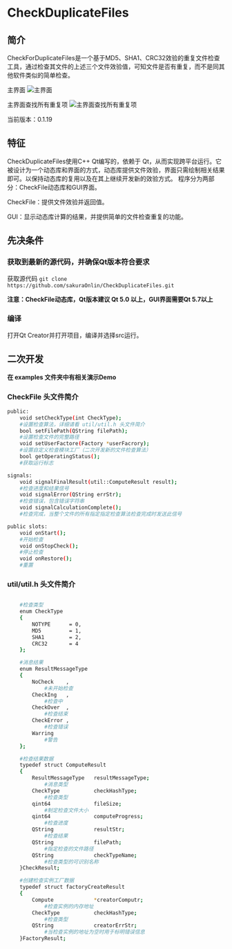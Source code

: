 # CheckDuplicateFiles

## 简介
CheckForDuplicateFiles是一个基于MD5、SHA1、CRC32效验的重复文件检查工具，通过检查其文件的上述三个文件效验值，可知文件是否有重复，而不是同其他软件类似的简单检查。

主界面
![主界面](https://raw.githubusercontent.com/sakuraOnlin/CheckDuplicateFiles/master/doc/img/main.png)

主界面查找所有重复项
![主界面查找所有重复项](https://raw.githubusercontent.com/sakuraOnlin/CheckDuplicateFiles/master/doc/img/mainRepeat.png)

当前版本：0.1.19

## 特征
CheckDuplicateFiles使用C++ Qt编写的，依赖于 Qt，从而实现跨平台运行。它被设计为一个动态库和界面的方式，动态库提供文件效验，界面只需绘制相关结果即可。以保持动态库的复用以及在其上继续开发新的效验方式。
程序分为两部分：CheckFile动态库和GUI界面。

CheckFile：提供文件效验并返回值。

GUI：显示动态库计算的结果，并提供简单的文件检查重复的功能。


## 先决条件
### 获取到最新的源代码，并确保Qt版本符合要求
获取源代码
`git clone https://github.com/sakuraOnlin/CheckDuplicateFiles.git`

**注意：CheckFile动态库，Qt版本建议 Qt 5.0 以上，GUI界面需要Qt 5.7以上**

### 编译
打开Qt Creator并打开项目，编译并选择src运行。

## 二次开发
**在 examples 文件夹中有相关演示Demo**
### CheckFile 头文件简介

```bash
public:
    void setCheckType(int CheckType);
	#设置检查算法，详细请看 util/util.h 头文件简介
    bool setFilePath(QString filePath);
	#设置检查文件的完整路径
    void setUserFactore(Factory *userFacrory);
	#设置自定义检查模块工厂（二次开发新的文件检查算法）
    bool getOperatingStatus();
	#获取运行标志

signals:
    void signalFinalResult(util::ComputeResult result);
	#检查进度和结果信号
    void signalError(QString errStr);
	#检查错误，包含错误字符串
    void signalCalculationComplete();
	#检查完成，当整个文件的所有指定指定检查算法检查完成时发送此信号

public slots:
    void onStart();
	#开始检查
    void onStopCheck();
	#停止检查
    void onRestore();
	#重置

```

### util/util.h 头文件简介
```bash

    #检查类型
    enum CheckType
    {
        NOTYPE      = 0,
        MD5         = 1,
        SHA1        = 2,
        CRC32       = 4
    };

    #消息结果
    enum ResultMessageType
    {
        NoCheck    ,
            #未开始检查
        CheckIng   , 
            #检查中
        CheckOver  , 
            #检查结束
        CheckError , 
            #检查错误
        Warring
            #警告
    };

    #检查结果数据
    typedef struct ComputeResult
    {
        ResultMessageType   resultMessageType;
            #消息类型
        CheckType           checkHashType;
            #检查类型
        qint64              fileSize;
            #制定检查文件大小
        qint64              computeProgress;
            #检查进度
        QString             resultStr;
            #检查结果
        QString             filePath;
            #指定检查的文件路径
        QString             checkTypeName;
            #检查类型的可识别名称
    }CheckResult;

    #创建检查实例工厂数据
    typedef struct factoryCreateResult
    {
        Compute             *creatorComputr;
            #检查实例的内存地址
        CheckType           checkHashType;
            #检查类型
        QString             creatorErrStr;
            #当检查实例的地址为空时用于标明错误信息
    }FactoryResult;
```